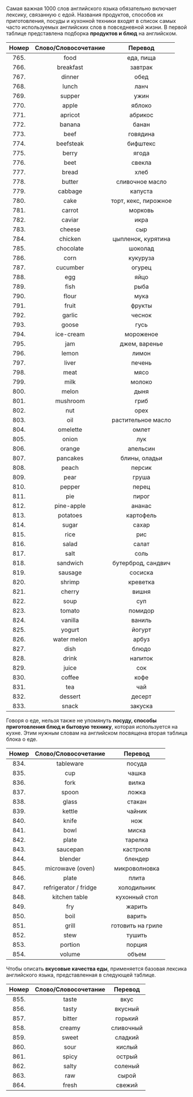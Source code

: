 Самая важная 1000 слов английского языка обязательно включает лексику, связанную с едой. Названия продуктов, способов их приготовления, посуды и кухонной техники входят в список самых часто используемых английских слов в повседневной жизни. В первой таблице представлена подборка **продуктов и блюд** на английском.

|Номер|Слово/Словосочетание|Перевод|
|:--:|:--:|:--:|
|765.|	food|	еда, пища|
|766.|	breakfast|	завтрак|
|767.|	dinner|	обед|
|768.|	lunch|	ланч|
|769.|	supper|	ужин|
|770.|	apple|	яблоко|
|771.|	apricot|	абрикос|
|772.|	banana|	банан|
|773.|	beef|	говядина|
|774.|	beefsteak|	бифштекс|
|775.|	berry|	ягода|
|776.|	beet|	свекла|
|777.|	bread|	хлеб|
|778.|	butter|	сливочное масло|
|779.|	cabbage| капуста|
|780.|	cake|	торт, кекс, пирожное|
|781.|	carrot|	морковь|
|782.|	caviar|	икра|
|783.|	cheese|	сыр|
|784.|	chicken|	цыпленок, курятина|
|785.| chocolate|	шоколад|
|786.|	corn|	кукуруза|
|787.|	cucumber|	огурец|
|788.|	egg|	яйцо|
|789.|	fish|	рыба|
|790.|	flour|	мука|
|791.|	fruit|	фрукты|
|792.|	garlic|	чеснок|
|793.|	goose|	гусь|
|794.|	ice-cream|	мороженое|
|795.|	jam|	джем, варенье|
|796.|	lemon|	лимон|
|797.|	liver|	печень|
|798.|	meat|	мясо|
|799.|	milk|	молоко|
|800.|	melon|	дыня|
|801.|	mushroom|	гриб|
|802.|	nut|	орех|
|803.|	oil|	растительное масло|
|804.|	omelette|	омлет|
|805.|	onion|	лук|
|806.|	orange|	апельсин|
|807.|	pancakes|	блины, оладьи|
|808.|	peach|	персик|
|809.|	pear|	груша|
|810.|	pepper|	перец|
|811.|	pie|	пирог|
|812.|	pine-apple|	ананас|
|813.|	potatoes|	картофель|
|814.|	sugar|	сахар|
|815.| rice|	рис|
|816.|	salad|	салат|
|817.|	salt|	соль|
|818.|	sandwich|	бутерброд, сандвич|
|819.| sausage|	сосиска|
|820.|	shrimp|	креветка|
|821.|	cherry|	вишня|
|822.|	soup|	суп|
|823.|	tomato|	помидор|
|824.|	vanilla|	ваниль|
|825.|	yogurt|	йогурт|
|826.|	water melon|	арбуз|
|827.|	dish|	блюдо|
|828.|	drink| напиток|
|829.|	juice|	сок|
|830.|	coffee|	кофе|
|831.|	tea|	чай|
|832.|	dessert|	десерт|
|833.|	snack|	закуска|

Говоря о еде, нельзя также не упомянуть **посуду, способы приготовления блюд и бытовую технику**, которая используется на кухне. Этим нужным словам на английском посвящена вторая таблица блока о еде.

|Номер|Слово/Словосочетание|Перевод|
|:--:|:--:|:--:|
|834.|	tableware|	посуда|
|835.|	cup|	чашка|
|836.|	fork|	вилка|
|837.|	spoon|	ложка|
|838.|	glass|	стакан|
|839.|	kettle|	чайник|
|840.|	knife|	нож|
|841.|	bowl|	миска|
|842.|	plate|	тарелка|
|843.|	saucepan|	кастрюля|
|844.|	blender|	блендер|
|845.|	microwave (oven)|	микроволновка|
|846.|	plate|	плита|
|847.|	refrigerator / fridge|	холодильник|
|848.|	kitchen table|	кухонный стол|
|849.|	fry|	жарить|
|850.|	boil|	варить|
|851.|	grill|	готовить на гриле|
|852.|	stew|	тушить|
|853.|	portion|	порция|
|854.|	volume|	объем|

Чтобы описать **вкусовые качества еды**, применяется базовая лексика английского языка, представленная в следующей таблице.

|Номер|Слово/Словосочетание|Перевод|
|:--:|:--:|:--:|
|855.|	taste|	вкус|
|856.|	tasty|	вкусный|
|857.|	bitter|	горький|
|858.|	creamy|	сливочный|
|859.|	sweet| сладкий|
|860.|	sour|	кислый|
|861.|	spicy|	острый|
|862.|	salty|	соленый|
|863.|	raw|	сырой||
|864.|	fresh|	свежий|
